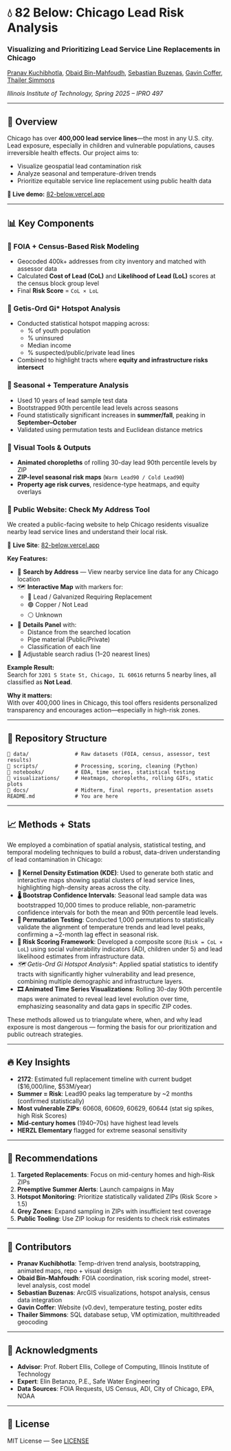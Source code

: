 
# 💧 82 Below: Chicago Lead Risk Analysis

### Visualizing and Prioritizing Lead Service Line Replacements in Chicago  
[Pranav Kuchibhotla](https://github.com/pranav-here), [Obaid Bin-Mahfoudh](https://github.com/obinmahfoudh), [Sebastian Buzenas](https://github.com/sabuzenas), [Gavin Coffer](https://github.com/c03u5-1), [Thailer Simmons](https://github.com/ThailerSimmons)

*Illinois Institute of Technology, Spring 2025 – IPRO 497*


---

## 🌆 Overview

Chicago has over **400,000 lead service lines**—the most in any U.S. city. Lead exposure, especially in children and vulnerable populations, causes irreversible health effects. Our project aims to:

- Visualize geospatial lead contamination risk
- Analyze seasonal and temperature-driven trends
- Prioritize equitable service line replacement using public health data

**🔗 Live demo:** [82-below.vercel.app](https://82-below.vercel.app)

---

## 📊 Key Components

### 🔹 FOIA + Census-Based Risk Modeling
- Geocoded 400k+ addresses from city inventory and matched with assessor data
- Calculated **Cost of Lead (CoL)** and **Likelihood of Lead (LoL)** scores at the census block group level
- Final **Risk Score** = `CoL × LoL`

### 🔹 Getis-Ord Gi* Hotspot Analysis
- Conducted statistical hotspot mapping across:
  - % of youth population
  - % uninsured
  - Median income
  - % suspected/public/private lead lines
- Combined to highlight tracts where **equity and infrastructure risks intersect**

### 🔹 Seasonal + Temperature Analysis
- Used 10 years of lead sample test data
- Bootstrapped 90th percentile lead levels across seasons
- Found statistically significant increases in **summer/fall**, peaking in **September–October**
- Validated using permutation tests and Euclidean distance metrics

### 🔹 Visual Tools & Outputs
- **Animated choropleths** of rolling 30-day lead 90th percentile levels by ZIP
- **ZIP-level seasonal risk maps** (`Warm Lead90 / Cold Lead90`)
- **Property age risk curves**, residence-type heatmaps, and equity overlays

### 🧭 Public Website: Check My Address Tool

We created a public-facing website to help Chicago residents visualize nearby lead service lines and understand their local risk.

🔗 **Live Site**: [82-below.vercel.app](https://82-below.vercel.app/check-my-address)

**Key Features:**
- 🔎 **Search by Address** — View nearby service line data for any Chicago location
- 🗺️ **Interactive Map** with markers for:
  - 🔴 Lead / Galvanized Requiring Replacement
  - 🟢 Copper / Not Lead
  - ⚪ Unknown
- 📍 **Details Panel** with:
  - Distance from the searched location
  - Pipe material (Public/Private)
  - Classification of each line
- 🎯 Adjustable search radius (1–20 nearest lines)

**Example Result:**  
Search for `3201 S State St, Chicago, IL 60616` returns 5 nearby lines, all classified as **Not Lead**.

**Why it matters:**  
With over 400,000 lines in Chicago, this tool offers residents personalized transparency and encourages action—especially in high-risk zones.

---

## 📂 Repository Structure

```
📁 data/               # Raw datasets (FOIA, census, assessor, test results)
📁 scripts/            # Processing, scoring, cleaning (Python)
📁 notebooks/          # EDA, time series, statistical testing
📁 visualizations/     # Heatmaps, choropleths, rolling GIFs, static plots
📁 docs/               # Midterm, final reports, presentation assets
README.md             # You are here
```

---

## 📈 Methods + Stats

We employed a combination of spatial analysis, statistical testing, and temporal modeling techniques to build a robust, data-driven understanding of lead contamination in Chicago:

- **📍 Kernel Density Estimation (KDE)**: Used to generate both static and interactive maps showing spatial clusters of lead service lines, highlighting high-density areas across the city.
- **🌡️ Bootstrap Confidence Intervals**: Seasonal lead sample data was bootstrapped 10,000 times to produce reliable, non-parametric confidence intervals for both the mean and 90th percentile lead levels.
- **🎲 Permutation Testing**: Conducted 1,000 permutations to statistically validate the alignment of temperature trends and lead level peaks, confirming a ~2-month lag effect in seasonal risk.
- **🧪 Risk Scoring Framework**: Developed a composite score (`Risk = CoL × LoL`) using social vulnerability indicators (ADI, children under 5) and lead likelihood estimates from infrastructure data.
- **🗺️ Getis-Ord Gi* Hotspot Analysis**: Applied spatial statistics to identify tracts with significantly higher vulnerability and lead presence, combining multiple demographic and infrastructure layers.
- **🎞️ Animated Time Series Visualizations**: Rolling 30-day 90th percentile maps were animated to reveal lead level evolution over time, emphasizing seasonality and data gaps in specific ZIP codes.

These methods allowed us to triangulate where, when, and why lead exposure is most dangerous — forming the basis for our prioritization and public outreach strategies.

---

## 🔥 Key Insights

- **2172**: Estimated full replacement timeline with current budget ($16,000/line, $53M/year)
- **Summer = Risk**: Lead90 peaks lag temperature by ~2 months (confirmed statistically)
- **Most vulnerable ZIPs**: 60608, 60609, 60629, 60644 (stat sig spikes, high Risk Scores)
- **Mid-century homes** (1940–70s) have highest lead levels
- **HERZL Elementary** flagged for extreme seasonal sensitivity

---

## 📌 Recommendations

1. **Targeted Replacements**: Focus on mid-century homes and high-Risk ZIPs
2. **Preemptive Summer Alerts**: Launch campaigns in May
3. **Hotspot Monitoring**: Prioritize statistically validated ZIPs (Risk Score > 1.5)
4. **Grey Zones**: Expand sampling in ZIPs with insufficient test coverage
5. **Public Tooling**: Use ZIP lookup for residents to check risk estimates

---

## 👥 Contributors

- **Pranav Kuchibhotla**: Temp-driven trend analysis, bootstrapping, animated maps, repo + visual design  
- **Obaid Bin-Mahfoudh**: FOIA coordination, risk scoring model, street-level analysis, cost model  
- **Sebastian Buzenas**: ArcGIS visualizations, hotspot analysis, census data integration  
- **Gavin Coffer**: Website (v0.dev), temperature testing, poster edits  
- **Thailer Simmons**: SQL database setup, VM optimization, multithreaded geocoding

---

## 🧠 Acknowledgments

- **Advisor**: Prof. Robert Ellis, College of Computing, Illinois Institute of Technology  
- **Expert**: Elin Betanzo, P.E., Safe Water Engineering  
- **Data Sources**: FOIA Requests, US Census, ADI, City of Chicago, EPA, NOAA

---

## 📄 License

MIT License — See [LICENSE](LICENSE)
